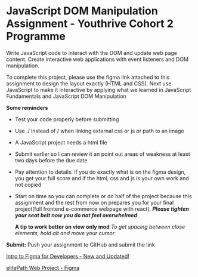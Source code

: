 # JavaScript DOM Manipulation Assignment - Youthrive Cohort 2 Programme

Write JavaScript code to interact with the DOM and update web page content.
Create interactive web applications with event listeners and DOM manipulation.

To complete this project, please use the figma link attached to this assignment to design the layout exactly (HTML and CSS). Next use JavaScript to make it interactive by applying what we learned in JavaScript Fundamentals and JavaScript DOM Manipulation

**Some reminders**

- Test your code properly before submitting
- Use ./ instead of / when linking external css or js or path to an image
- A JavaScript project needs a html file
- Submit earlier so I can review it an point out areas of weakness at least two days before the due date
- Pay attention to details. if you do exactly what is on the figma design, you get your full score and if the html, css and js is your own work and not copied
- Start on time so you can complete or do half of the project because this assignment and the rest from now on prepares you for your final project(full frontend e-commerce webpage with react). **_Please tighten your seat belt now you do not feel overwhelmed_**

  **A tip to work better on view only mod**
  _To get spacing between close elements, hold alt and move your cursor_

**Submit:** Push your assignment to GitHub and submit the link

[Intro to Figma for Developers - New and Updated!](https://www.youtube.com/watch?v=fZ-OU_7aBv4&authuser=0)

[elitePath Web Project - Figma](https://www.figma.com/file/qzgQj44xmC4qmR9WxOuGWl/Aerten-Web-App-%28Community%29?type=design&node-id=1:16555&mode=design&t=vgSQGhtmM3ZxcrIo-1&authuser=0)
